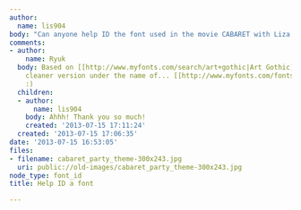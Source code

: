 ```yaml
---
author:
  name: lis904
body: "Can anyone help ID the font used in the movie CABARET with Liza Minnelli?\r\nThanks!"
comments:
- author:
    name: Ryuk
  body: Based on [[http://www.myfonts.com/search/art+gothic|Art Gothic]]? Solotype's
    cleaner version under the name of... [[http://www.myfonts.com/fonts/solotype/cabaret|Cabaret]]
    :)
  children:
  - author:
      name: lis904
    body: Ahhh! Thank you so much!
    created: '2013-07-15 17:11:24'
  created: '2013-07-15 17:06:35'
date: '2013-07-15 16:53:05'
files:
- filename: cabaret_party_theme-300x243.jpg
  uri: public://old-images/cabaret_party_theme-300x243.jpg
node_type: font_id
title: Help ID a font

---
```


